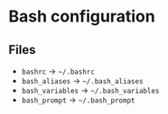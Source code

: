 
# Bash configuration

## Files

- `bashrc` -> `~/.bashrc`
- `bash_aliases` -> `~/.bash_aliases`
- `bash_variables` -> `~/.bash_variables`
- `bash_prompt` -> `~/.bash_prompt`


